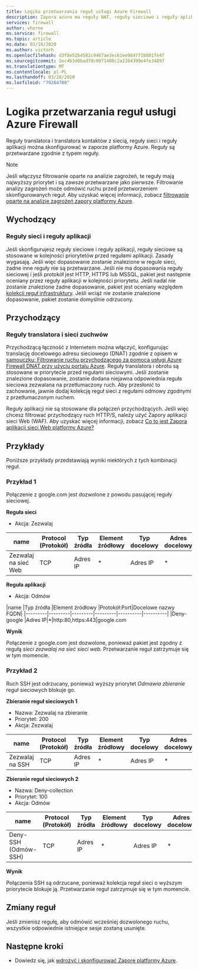 ```yaml
---
title: Logika przetwarzania reguł usługi Azure Firewall
description: Zapora azure ma reguły NAT, reguły sieciowe i reguły aplikacji. Reguły są przetwarzane zgodnie z typem reguły.
services: firewall
author: vhorne
ms.service: firewall
ms.topic: article
ms.date: 03/10/2020
ms.author: victorh
ms.openlocfilehash: d3f8e52b4582c9467ae3ec61ee984771b801fe4f
ms.sourcegitcommit: 2ec4b3d0bad7dc0071400c2a2264399e4fe34897
ms.translationtype: MT
ms.contentlocale: pl-PL
ms.lasthandoff: 03/28/2020
ms.locfileid: "79264780"
---
```

# <a name="azure-firewall-rule-processing-logic"></a>Logika przetwarzania reguł usługi Azure Firewall
Reguły translatora i translatora kontaktów z siecią, reguły sieci i reguły aplikacji można skonfigurować w zaporze platformy Azure. Reguły są przetwarzane zgodnie z typem reguły. 

> [!NOTE]
> Jeśli włączysz filtrowanie oparte na analizie zagrożeń, te reguły mają najwyższy priorytet i są zawsze przetwarzane jako pierwsze. Filtrowanie analizy zagrożeń może odmówić ruchu przed przetworzeniem skonfigurowanych reguł. Aby uzyskać więcej informacji, zobacz [filtrowanie oparte na analizie zagrożeń zapory platformy Azure](threat-intel.md).

## <a name="outbound"></a>Wychodzący

### <a name="network-rules-and-applications-rules"></a>Reguły sieci i reguły aplikacji

Jeśli skonfigurujesz reguły sieciowe i reguły aplikacji, reguły sieciowe są stosowane w kolejności priorytetów przed regułami aplikacji. Zasady wygasają. Jeśli więc dopasowanie zostanie znalezione w regule sieci, żadne inne reguły nie są przetwarzane.  Jeśli nie ma dopasowania reguły sieciowej i jeśli protokół jest HTTP, HTTPS lub MSSQL, pakiet jest następnie oceniany przez reguły aplikacji w kolejności priorytetu. Jeśli nadal nie zostanie znalezione żadne dopasowanie, pakiet jest oceniany względem [kolekcji reguł infrastruktury](infrastructure-fqdns.md). Jeśli wciąż nie zostanie znalezione dopasowanie, pakiet zostanie domyślnie odrzucony.

## <a name="inbound"></a>Przychodzący

### <a name="nat-rules"></a>Reguły translatora i sieci zuchwów

Przychodzącą łączność z Internetem można włączyć, konfigurując translację docelowego adresu sieciowego (DNAT) zgodnie z opisem w [samouczku: Filtrowanie ruchu przychodzącego za pomocą usługi Azure Firewall DNAT przy użyciu portalu Azure](tutorial-firewall-dnat.md). Reguły translatora i obrotu są stosowane w priorytecie przed regułami sieciowymi. Jeśli zostanie znalezione dopasowanie, zostanie dodana niejawna odpowiednia reguła sieciowa zezwalana na przetłumaczony ruch. Aby przesłonić to zachowanie, jawnie dodaj kolekcję reguł sieci z regułami odmowy zgodnymi z przetłumaczonym ruchem.

Reguły aplikacji nie są stosowane dla połączeń przychodzących. Jeśli więc chcesz filtrować przychodzący ruch HTTP/S, należy użyć Zapory aplikacji sieci Web (WAF). Aby uzyskać więcej informacji, zobacz [Co to jest Zapora aplikacji sieci Web platformy Azure?](../web-application-firewall/overview.md)

## <a name="examples"></a>Przykłady

Poniższe przykłady przedstawiają wyniki niektórych z tych kombinacji reguł.

### <a name="example-1"></a>Przykład 1

Połączenie z google.com jest dozwolone z powodu pasującej reguły sieciowej.

**Reguła sieci**

- Akcja: Zezwalaj


|name  |Protocol (Protokół)  |Typ źródła  |Element źródłowy  |Typ docelowy  |Adres docelowy  |Porty docelowe|
|---------|---------|---------|---------|----------|----------|--------|
|Zezwalaj na sieć Web     |TCP|Adres IP|*|Adres IP|*|80 443

**Reguła aplikacji**

- Akcja: Odmów

|name  |Typ źródła  |Element źródłowy  |Protokół:Port|Docelowe nazwy FQDN|
|---------|---------|---------|---------|----------|----------|
|Deny-google     |Adres IP|*|http:80,https:443|google.com

**Wynik**

Połączenie z google.com jest dozwolone, ponieważ pakiet jest zgodny z regułą *sieci zezwalaj na sieć sieci web.* Przetwarzanie reguł zatrzymuje się w tym momencie.

### <a name="example-2"></a>Przykład 2

Ruch SSH jest odrzucany, ponieważ wyższy priorytet *Odmawia zbieranie* reguł sieciowych blokuje go.

**Zbieranie reguł sieciowych 1**

- Nazwa: Zezwalaj na zbieranie
- Priorytet: 200
- Akcja: Zezwalaj

|name  |Protocol (Protokół)  |Typ źródła  |Element źródłowy  |Typ docelowy  |Adres docelowy  |Porty docelowe|
|---------|---------|---------|---------|----------|----------|--------|
|Zezwalaj na SSH     |TCP|Adres IP|*|Adres IP|*|22

**Zbieranie reguł sieciowych 2**

- Nazwa: Deny-collection
- Priorytet: 100
- Akcja: Odmów

|name  |Protocol (Protokół)  |Typ źródła  |Element źródłowy  |Typ docelowy  |Adres docelowy  |Porty docelowe|
|---------|---------|---------|---------|----------|----------|--------|
|Deny-SSH (Odmów-SSH)     |TCP|Adres IP|*|Adres IP|*|22

**Wynik**

Połączenia SSH są odrzucane, ponieważ kolekcja reguł sieci o wyższym priorytecie blokuje ją. Przetwarzanie reguł zatrzymuje się w tym momencie.

## <a name="rule-changes"></a>Zmiany reguł

Jeśli zmienisz regułę, aby odmówić wcześniej dozwolonego ruchu, wszystkie odpowiednie istniejące sesje zostaną usunięte.

## <a name="next-steps"></a>Następne kroki

- Dowiedz się, jak [wdrożyć i skonfigurować Zaporę platformy Azure](tutorial-firewall-deploy-portal.md).